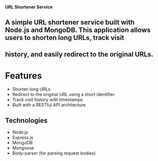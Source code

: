 #### URL Shortener Service

## A simple URL shortener service built with Node.js and MongoDB. This application allows users to shorten long URLs, track visit 
## history, and easily redirect to the original URLs.


# Features
- Shorten long URLs.
- Redirect to the original URL using a short identifier.
- Track visit history with timestamps.
- Built with a RESTful API architecture.

## Technologies
- Node.js
- Express.js
- MongoDB
- Mongoose
- Body-parser (for parsing request bodies)
